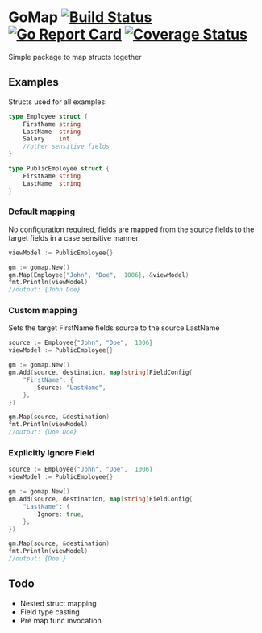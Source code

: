 # GoMap [![Build Status](https://travis-ci.org/gdperkins/gomap.svg?branch=master)](https://travis-ci.org/gdperkins/gomap?branch=master) [![Go Report Card](https://goreportcard.com/badge/github.com/gdperkins/gomap?branch=master)](https://goreportcard.com/report/github.com/gdperkins/gomap?branch=master) [![Coverage Status](https://coveralls.io/repos/github/gdperkins/gomap/badge.svg?branch=master)](https://coveralls.io/github/gdperkins/gomap?branch=master)

Simple package to map structs together

## Examples

Structs used for all examples:

```go
type Employee struct {
    FirstName string
    LastName  string
    Salary    int
    //other sensitive fields
}

type PublicEmployee struct {
    FirstName string
    LastName  string
}

```

### Default mapping

No configuration required, fields are mapped from the source fields to the target fields in a case sensitive manner.

```go
viewModel := PublicEmployee{}

gm := gomap.New()
gm.Map(Employee{"John", "Doe",  1006}, &viewModel)
fmt.Println(viewModel)
//output: {John Doe}
```
### Custom mapping

Sets the target FirstName fields source to the source LastName

```go
source := Employee{"John", "Doe",  1006}
viewModel := PublicEmployee{}

gm := gomap.New()
gm.Add(source, destination, map[string]FieldConfig{
    "FirstName": {
        Source: "LastName",
    },
})

gm.Map(source, &destination)
fmt.Println(viewModel)
//output: {Doe Doe}
```

### Explicitly Ignore Field

```go
source := Employee{"John", "Doe",  1006}
viewModel := PublicEmployee{}

gm := gomap.New()
gm.Add(source, destination, map[string]FieldConfig{
    "LastName": {
        Ignore: true,
    },
})

gm.Map(source, &destination)
fmt.Println(viewModel)
//output: {Doe }
```

## Todo

* Nested struct mapping
* Field type casting
* Pre map func invocation